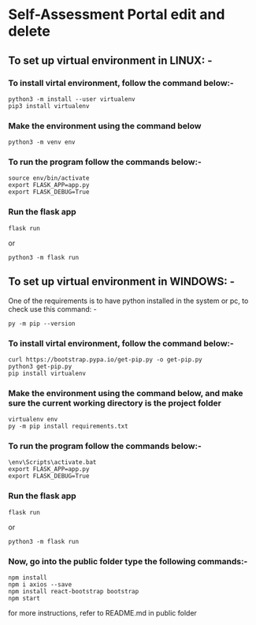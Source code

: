 # Self-Assessment Portal edit and delete

## To set up virtual environment in LINUX: -

### To install virtal environment, follow the command below:-

```
python3 -m install --user virtualenv
pip3 install virtualenv
```

### Make the environment using the command below

```
python3 -m venv env
```

### To run the program follow the commands below:-

```
source env/bin/activate
export FLASK_APP=app.py
export FLASK_DEBUG=True
```

### Run the flask app

```
flask run
```

or

```
python3 -m flask run
```

## To set up virtual environment in WINDOWS: -

One of the requirements is to have python installed in the system or pc, to check use this command: -
```
py -m pip --version
```

### To install virtal environment, follow the command below:-

```
curl https://bootstrap.pypa.io/get-pip.py -o get-pip.py
python3 get-pip.py
pip install virtualenv
```

### Make the environment using the command below, and make sure the current working directory is the project folder

```
virtualenv env
py -m pip install requirements.txt
```

### To run the program follow the commands below:-

```
\env\Scripts\activate.bat
export FLASK_APP=app.py
export FLASK_DEBUG=True
```

### Run the flask app

```
flask run
```

or

```
python3 -m flask run
```

### Now, go into the public folder type the following commands:-

```
npm install
npm i axios --save
npm install react-bootstrap bootstrap
npm start
```

for more instructions, refer to README.md in public folder
